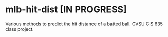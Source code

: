 # mlb-hit-dist [IN PROGRESS]
Various methods to predict the hit distance of a batted ball. GVSU CIS 635 class project.
